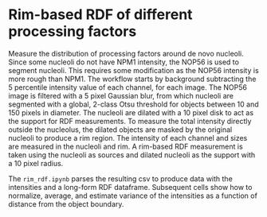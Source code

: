 # Rim-based RDF of different processing factors

Measure the distribution of processing factors around de novo nucleoli.  Since
some nucleoli do not have NPM1 intensity, the NOP56 is used to segment nucleoli.
This requires some modification as the NOP56 intensity is more rough than NPM1.
The workflow starts by background subtracting the 5 percentile intensity value
of each channel, for each image.  The NOP56 image is filtered with a 5 pixel
Gaussian blur, from which nucleoli are segmented with a global, 2-class Otsu
threshold for objects between 10 and 150 pixels in diameter.  The nucleoli
are dilated with a 10 pixel disk to act as the support for RDF measurements.
To measure the total intensity directly outside the nucleolus, the dilated objects
are masked by the original nucleoli to produce a rim region.  The intensity of
each channel and sizes are measured in the nucleoli and rim.  A rim-based
RDF measurement is taken using the nucleoli as sources and dilated nucleoli as the
support with a 10 pixel radius.

The `rim_rdf.ipynb` parses the resulting csv to produce data with the intensities
and a long-form RDF dataframe.  Subsequent cells show how to normalize, average,
and estimate variance of the intensities as a function of distance from the object
boundary.
